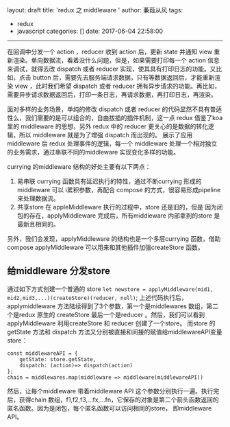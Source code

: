 layout: draft
title: 'redux 之 middleware '
author: 蒹葭从风
tags:
  - redux
  - javascript
categories: []
date: 2017-06-04 22:58:00
---
在回调中分发一个 action ，reducer 收到 action 后，更新 state 并通知 view 重新渲染。单向数据流，看着没什么问题，但是，如果需要打印每一个 action 信息来调试，就得去改 dispatch 或者 reducer 实现，使其具有打印日志的功能。又比如，点击 button 后，需要先去服务端请求数据，只有等数据返回后，才能重新渲染 view ，此时我们希望 dispatch 或者 reducer 拥有异步请求的功能。再比如，需要异步请求数据返回后，打印一条日志，再请求数据，再打印日志，再渲染。

面对多样的业务场景，单纯的修改 dispatch 或者 reducer 的代码显然不具有普适性么，我们需要的是可以组合的，自由拔插的插件机制，这一点 redux 借鉴了koa里的 middleware 的思想，另外 redux 中的 reducer 更关心的是数据的转化逻辑，所以 middleware 就是为了增强 dispatch 而出现的。
展示了应用middleware 后 redux 处理事件的逻辑，每一个 middleware 处理一个相对独立的业务需求，通过串联不同的middleware 实现变化多样的功能。 

currying 的middleware 结构的好处主要有以下两点：
1. 易串联 currying 函数具有延迟执行的特性，通过不断currying 形成的middleware 可以 i累积参数，再配合 compose 的方式，很容易形成pipeline 来处理数据流。
2. 共享store 在 appleMiddleware 执行的过程中，store 还是旧的，但是 因为闭包的存在，applyMiddleware 完成后，所有middleware 内部拿到的store 是最新且相同的。

另外，我们会发现，applyMiddleware 的结构也是一个多层currying 函数，借助compose applyMiddleware 可以用来和其他插件加强createStore 函数。

## 给middleware 分发store 
通过如下方式创建一个普通的 store 
`let newstore = applyMiddleware(mid1, mid2,mid3,...)(createStore)(reducer, null)`;
上述代码执行后，applymiddleware 方法陆续得到了3个参数，第一个是middlewares 数组，第二个是redux 原生的 createStore 最后一个是reducer 。然后，我们可以看到applyMiddleware 利用createStore 和 reducer 创建了一个store。 而store 的getState 方法和 dispatch 方法又分别被直接和间接的赋值给middlewareAPI变量store：

```
const middlewareAPI = {
	getState: store.getState,
	dispatch: (action)=> dispatch(action)
};
chain = middlewares.map(middleware => middleware(middlewareAPI))
```

然后，让每个middleware 带着middleware API 这个参数分别执行一遍。执行完后，获得chain 数组，f1,f2,f3,…fx,...fn，它保存的对象是第二个箭头函数返回的匿名函数。因为是闭包，每个匿名函数可以访问相同的store， 即middleware API。